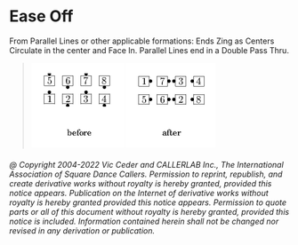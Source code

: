 
# Ease Off

From Parallel Lines or other applicable formations: Ends Zing
as Centers Circulate in the center and Face In. Parallel Lines end in
a Double Pass Thru.

> 
> ![alt](ease_off-1.png)
> ![alt](ease_off-2.png)
> 
###### @ Copyright 2004-2022 Vic Ceder and CALLERLAB Inc., The International Association of Square Dance Callers. Permission to reprint, republish, and create derivative works without royalty is hereby granted, provided this notice appears. Publication on the Internet of derivative works without royalty is hereby granted provided this notice appears. Permission to quote parts or all of this document without royalty is hereby granted, provided this notice is included. Information contained herein shall not be changed nor revised in any derivation or publication.
